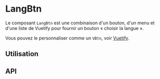 # LangBtn

Le composant `LangBtn` est une combinaison d'un bouton, d'un menu et d'une liste de Vuetify pour fournir un bouton « choisir la langue ».

Vous pouvez le personnaliser comme un `VBtn`, voir [Vuetify](https://vuetifyjs.com/en/components/buttons).

## Utilisation

<Example value="common/lang-btn/base" />

## API

<API
  :component="{
    'props': [
      {
        name: 'available-languages',
        default: `'*'`,
        type: 'tableau | chaîne de caractères',
        description: 'Liste des langues que l\'utilisateur peut choisir. La valeur par défaut est chaque langue.'
      },
      {
        name: 'label',
        default: `'Choix de la langue. Actuellement :'`,
        type: 'chaîne de caractères',
        description: 'Valeur de la propriété __aria-label__, fournit une indication de la fonction du bouton pour les technologies d\'assistance.'
      },
      {
        name: 'flags',
        default: 'faux',
        type: 'booléen',
        description: 'Active le mode avec les drapeaux, les images des drapeaux apparaîtront dans la liste des langues. Fonctionne en combinaison avec __flags-url__ et recherche les images SVG dans le dossier public nommée suivant ISO 639-1.'
      },
      {
        name: 'flags-url',
        default: `'/img/flags/'`,
        type: 'chaîne de caractères',
        description: 'Chemin du dossier des drapeaux situé dans le dossier __public__.'
      },
      {
        name: 'display-text-btn',
        default: 'vrai',
        type: 'booléen',
        description: 'Affiche la langue actuelle dans le bouton.'
      },
      {
        name: 'display-arrow',
        default: 'vrai',
        type: 'booléen',
        description: 'Affiche une flèche vers le bas dans le bouton.'
      },
      {
        name: 'value',
        default: `'fr'`,
        type: 'chaîne de caractères',
        description: 'Langue actuelle.'
      },
      {
        name: 'absolute',
        default: 'faux',
        type: 'booléen',
        description: 'Positionne le bouton absolument.'
      },
      {
        name: 'dark',
        default: 'faux',
        type: 'booléen',
        description: 'Applique la variante de thème sombre.'
      },
      {
        name: 'disabled',
        default: 'faux',
        type: 'booléen',
        description: 'Rend le bouton désactivé.'
      },
      {
        name: 'fixed',
        default: 'faux',
        type: 'booléen',
        description: 'Place l\'élément fixe.'
      },
      {
        name: 'menu-left',
        default: 'faux',
        type: 'booléen',
        description: 'Aligne le menu vers la gauche.'
      },
      {
        name: 'allow-overflow',
        default: 'vrai',
        type: 'booléen',
        description: 'Supprime le dépassement du repositionnement du contenu.'
      },
      {
        name: 'auto',
        default: 'faux',
        type: 'booléen',
        description: 'Centre la liste sur l\'élément sélectionné.'
      },
      {
        name: 'close-delay',
        default: '0',
        type: 'nombre | chaîne de caractères',
        description: 'Nombre de millisecondes à attendre avant de fermer le composant.'
      },
      {
        name: 'close-on-click',
        default: 'vrai',
        type: 'booléen',
        description: 'Désigne si le menu doit se fermer après un clic externe.'
      },
      {
        name: 'close-on-content-click',
        default: 'vrai',
        type: 'booléen',
        description: 'Désigne si le menu doit se fermer lorsque son contenu est cliqué.'
      },
      {
        name: 'content-class',
        default: 'indéfini',
        type: 'chaîne de caractères',
        description: 'Applique une classe personnalisée à l\'élément détaché. Cela est utile car le contenu est déplacé vers la fin de l\'application et n\'est pas ciblable par les classes transmises directement au composant.'
      },
      {
        name: 'disable-keys',
        default: 'faux',
        type: 'booléen',
        description: 'Supprime toutes les interactions au clavier.'
      },
      {
        name: 'full-width',
        default: 'faux',
        type: 'booléen',
        description: 'Force la largeur à 100%.'
      },
      {
        name: 'lazy',
        default: 'faux',
        type: 'booléen',
        description: 'Rend conditionnellement le contenu monté. Ne rendra le contenu que s\'il est activé.'
      },
      {
        name: 'max-height',
        default: `'auto'`,
        type: 'nombre | chaîne de caractères',
        description: 'Définit la hauteur maximale du contenu.'
      },
      {
        name: 'max-width',
        default: `'auto'`,
        type: 'nombre | chaîne de caractères',
        description: 'Définit la largeur maximale du contenu.'
      },
      {
        name: 'min-width',
        default: 'indéfini',
        type: 'nombre | chaîne de caractères',
        description: 'Définit la largeur minimale du contenu.'
      },
      {
        name: 'nudge-bottom',
        default: '0',
        type: 'nombre | chaîne de caractères',
        description: 'Déplace le contenu vers le bas.'
      },
      {
        name: 'nudge-left',
        default: '0',
        type: 'nombre | chaîne de caractères',
        description: 'Déplace le contenu vers la gauche.'
      },
      {
        name: 'nudge-right',
        default: '0',
        type: 'nombre | chaîne de caractères',
        description: 'Déplace le contenu vers la droite.'
      },
      {
        name: 'nudge-top',
        default: '0',
        type: 'nombre | chaîne de caractères',
        description: 'Déplace le contenu vers le haut.'
      },
      {
        name: 'offset-overflow',
        default: 'faux',
        type: 'booléen',
        description: 'Force le composant à basculer du côté opposé lorsqu\’il est repositionné pour cause de débordement.'
      },
      {
        name: 'offset-x',
        default: 'faux',
        type: 'booléen',
        description: 'Décale le menu sur l\'axe horizontal. Fonctionne en conjonction avec les directions gauche/droite.'
      },
      {
        name: 'offset-y',
        default: 'vrai',
        type: 'booléen',
        description: 'Décale le menu sur l\'axe vertical. Fonctionne en conjonction avec les directions haut/bas.'
      },
      {
        name: 'open-delay',
        default: '0',
        type: 'nombre | chaîne de caractères',
        description: 'Nombre de millisecondes à attendre avant d\'ouvrir le composant.'
      },
      {
        name: 'open-on-click',
        default: 'vrai',
        type: 'booléen',
        description: 'Indique si le menu doit s\'ouvrir lors d\'un clic sur l\'activateur.'
      },
      {
        name: 'open-on-hover',
        default: 'faux',
        type: 'booléen',
        description: 'Indique si le menu doit s\'ouvrir au survol de l\'activateur.'
      },
      {
        name: 'origin',
        default: `'top left'`,
        type: 'booléen',
        description: 'Définit l\'origine de la transition.'
      },
      {
        name: 'position-x',
        default: 'indéfini',
        type: 'nombre',
        description: 'Utilisé pour positionner le contenu lorsque vous n\'utilisez pas de slot d\'activation.'
      },
      {
        name: 'position-y',
        default: 'indéfini',
        type: 'nombre',
        description: 'Utilisé pour positionner le contenu lorsque vous n\'utilisez pas de slot d\'activation.'
      },
      {
        name: 'transition',
        default: `'v-menu-transition'`,
        type: 'chaîne de caractères',
        description: 'Définit la transition du composant. Peut être l\’une des transitions intégrées ou la vôtre.'
      },
      {
        name: 'menu-value',
        default: 'indéfini',
        type: 'quelconque',
        description: 'Contrôle la visibilité du menu.'
      },
      {
        name: 'z-index',
        default: 'indéfini',
        type: 'nombre | chaîne de caractères',
        description: 'Le z-index utilisé pour le composant.'
      },
      {
        name: 'menu-left',
        default: 'faux',
        type: 'booléen',
        description: 'Aligne le menu vers la gauche.'
      },
      {
        name: 'menu-bottom',
        default: 'faux',
        type: 'booléen',
        description: 'Aligne le menu vers le bas.'
      },
      {
        name: 'menu-right',
        default: 'faux',
        type: 'booléen',
        description: 'Aligne le menu vers la droite.'
      },
      {
        name: 'menu-top',
        default: 'faux',
        type: 'booléen',
        description: 'Aligne le menu vers le haut.'
      },
      {
        name: 'block',
        default: 'faux',
        type: 'booléen',
        description: 'Étend le bouton à 100% de l\'espace disponible.'
      },
      {
        name: 'color',
        default: `'#333'`,
        type: 'chaîne de caractères',
        description: 'Applique la couleur spécifiée au bouton. Cela peut être n\'importe quelle couleur CSS.'
      },
      {
        name: 'depressed',
        default: 'faux',
        type: 'booléen',
        description: 'Supprime l\'ombre du bouton.'
      },
      {
        name: 'fab',
        default: 'faux',
        type: 'booléen',
        description: 'Rend le bouton rond.'
      },
      {
        name: 'flat',
        default: 'faux',
        type: 'booléen',
        description: 'Supprime la couleur d\'arrière-plan du bouton.'
      },
      {
        name: 'icon',
        default: 'faux',
        type: 'booléen',
        description: 'Désigne le bouton sous forme d\’icône : rond et plat.'
      },
      {
        name: 'large',
        default: 'faux',
        type: 'booléen',
        description: 'Bouton de grande taille.'
      },
      {
        name: 'light',
        default: 'faux',
        type: 'booléen',
        description: 'Applique la variante de thème light.'
      },
      {
        name: 'loading',
        default: 'faux',
        type: 'booléen',
        description: 'Ajoute une animation d\'icône de chargement.'
      },
      {
        name: 'outline',
        default: 'vrai',
        type: 'booléen',
        description: 'Le bouton a un contour.'
      },
      {
        name: 'ripple',
        default: 'vrai',
        type: 'booléen | objet',
        description: 'Applique la directive __v-ripple__.'
      },
      {
        name: 'round',
        default: 'faux',
        type: 'booléen',
        description: 'Le bouton sera rond sur les côtés.'
      },
      {
        name: 'small',
        default: 'faux',
        type: 'booléen',
        description: 'Bouton de petite taille.'
      },
      {
        name: 'tag',
        default: `'button'`,
        type: 'chaîne de caractères',
        description: 'Spécifie une balise personnalisée à utiliser sur le composant.'
      },
      {
        name: 'type',
        default: `'button'`,
        type: 'chaîne de caractères',
        description: 'Définit l\’attribut type du bouton.'
      },
      {
        name: 'btn-value',
        default: 'indéfini',
        type: 'quelconque',
        description: 'Contrôle la visibilité du bouton.'
      },
      {
        name: 'left',
        default: 'faux',
        type: 'booléen',
        description: 'Aligne le composant vers la gauche.'
      },
      {
        name: 'bottom',
        default: 'faux',
        type: 'booléen',
        description: 'Aligne le composant vers le bas.'
      },
      {
        name: 'right',
        default: 'faux',
        type: 'booléen',
        description: 'Aligne le composant vers la droite.'
      },
      {
        name: 'top',
        default: 'faux',
        type: 'booléen',
        description: 'Aligne le contenu vers le haut.'
      }
    ],
    'événements': [
      {
        'name': 'change',
        'description': 'La langue choisie.'
      }
    ]
  }"
/>
